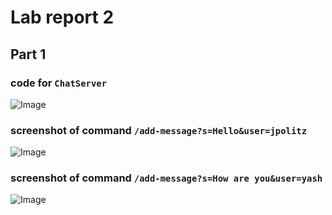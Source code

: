 # Lab report 2
## Part 1
### code for `ChatServer`
![Image](lab2-1.code.png)

### screenshot of command `/add-message?s=Hello&user=jpolitz`
![Image](lab2-1.1.png)

### screenshot of command `/add-message?s=How are you&user=yash`
![Image](lab2-1.2.png)
